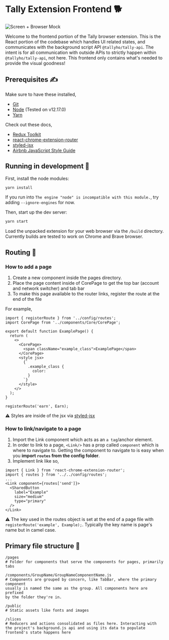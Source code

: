 # Tally Extension Frontend 🐕
![Screen + Browser Mock](https://user-images.githubusercontent.com/1918798/125732391-29da0e00-0796-49bb-895d-35de187b141d.png)

Welcome to the frontend portion of the Tally browser extension. This is the React portion of the codebase which handles UI related states, and communicates with the background script API `@tallyho/tally-api`. The intent is for all communication with outside APIs to strictly happen within `@tallyho/tally-api`, not here. This frontend only contains what's needed to provide the visual goodness!

## Prerequisites ✍️

Make sure to have these installed,

* [Git](https://git-scm.com/)
* [Node](https://nodejs.org/en/) (Tested on v12.17.0)
* [Yarn](https://yarnpkg.com/)

Check out these docs,
* [Redux Toolkit](https://redux-toolkit.js.org/api/configureStore)
* [react-chrome-extension-router](https://github.com/kelsonpw/react-chrome-extension-router)
* [styled-jsx](https://github.com/vercel/styled-jsx)
* [Airbnb JavaScript Style Guide](https://github.com/airbnb/javascript)

## Running in development 🚀

First, install the node modules:

```bash
yarn install
```
If you run into `The engine "node" is incompatible with this module.`, try adding `--ignore-engines` for now.

Then, start up the dev server:

```bash
yarn start
```

Load the unpacked extension for your web browser via the `/build` directory. Currently builds are tested to work on Chrome and Brave browser.

## Routing 🚦

### How to add a page

1. Create a new component inside the pages directory.
2. Place the page content inside of CorePage to get the top bar (account and network switcher) and tab bar
3. To make this page available to the router links, register the route at the end of the file

For example,
```
import { registerRoute } from '../config/routes';
import CorePage from '../components/Core/CorePage';

export default function ExamplePage() {
  return (
    <>
      <CorePage>
        <span className="example_class">ExamplePage</span>
      </CorePage>
      <style jsx>
        {`
          .example_class {
            color: 
          }
        `}
      </style>
    </>
  );
}

registerRoute('earn', Earn);
```
⚠️ Styles are inside of the jsx via [styled-jsx](https://github.com/vercel/styled-jsx)

### How to link/navigate to a page

1. Import the Link component which acts as an `a tag`/anchor element.
2. In order to link to a page, `<Link/>` has a prop called `component` which is where to navigate to. Getting the component to navigate to is easy when you **import `routes` from the config folder**.
3. Implement link like so,

```
import { Link } from 'react-chrome-extension-router';
import { routes } from '../../config/routes';
...
<Link component={routes['send']}>
  <SharedButton
    label="Example"
    size="medium"
    type="primary"
  />
</Link>
```
⚠️ The key used in the routes object is set at the end of a page file with `registerRoute('example', Example);`. Typically the key name is page's name but in camel case.

## Primary file structure 📁
```
/pages
# Folder for components that serve the components for pages, primarily tabs

/components/GroupName/GroupNameComponentName.js
# Components are grouped by concern, like TabBar, where the primary component
usually is named the same as the group. All components here are prefixed
by the folder they're in.

/public
# Static assets like fonts and images

/slices
# Reducers and actions consolidated as files here. Interacting with the project's background.js api and using its data to populate frontend's state happens here
```
